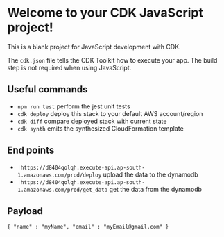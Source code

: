# Welcome to your CDK JavaScript project!

This is a blank project for JavaScript development with CDK.

The `cdk.json` file tells the CDK Toolkit how to execute your app. The build step is not required when using JavaScript.

## Useful commands

 * `npm run test`         perform the jest unit tests
 * `cdk deploy`           deploy this stack to your default AWS account/region
 * `cdk diff`             compare deployed stack with current state
 * `cdk synth`            emits the synthesized CloudFormation template

## End points

 * ` https://d8404qolqh.execute-api.ap-south-1.amazonaws.com/prod/deploy`   upload the data to the dynamodb
 * ` https://d8404qolqh.execute-api.ap-south-1.amazonaws.com/prod/get_data` get the data from the dynamodb

## Payload
`{
    "name" : "myName",
    "email" : "myEmail@gmail.com"
}`
